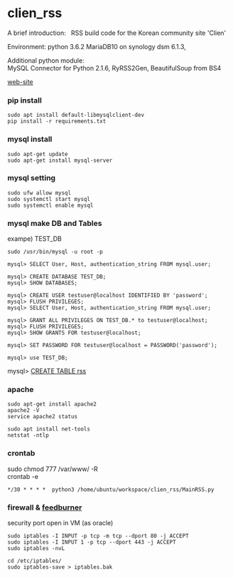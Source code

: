# clien_rss

A brief introduction:
    RSS build code for the Korean community site 'Clien'


Environment:
    python 3.6.2
    MariaDB10 on synology dsm 6.1.3,
    
Additional python module:    
    MySQL Connector for Python 2.1.6,
    RyRSS2Gen,
    BeautifulSoup from BS4

[web-site](https://slowlifecoding.blogspot.com/2017/08/build-clien-rss-by-python3.html)  

### pip install
```
sudo apt install default-libmysqlclient-dev
pip install -r requirements.txt
```

### mysql install  
```shell
sudo apt-get update
sudo apt-get install mysql-server
```
  
### mysql setting  
```shell
sudo ufw allow mysql
sudo systemctl start mysql
sudo systemctl enable mysql
```

### mysql make DB and Tables  
exampe) TEST_DB
```shell
sudo /usr/bin/mysql -u root -p

mysql> SELECT User, Host, authentication_string FROM mysql.user;

mysql> CREATE DATABASE TEST_DB;
mysql> SHOW DATABASES;

mysql> CREATE USER testuser@localhost IDENTIFIED BY 'password';
mysql> FLUSH PRIVILEGES;
mysql> SELECT User, Host, authentication_string FROM mysql.user;

mysql> GRANT ALL PRIVILEGES ON TEST_DB.* to testuser@localhost;
mysql> FLUSH PRIVILEGES;
mysql> SHOW GRANTS FOR testuser@localhost;

mysql> SET PASSWORD FOR testuser@localhost = PASSWORD('password');

mysql> use TEST_DB;
```
mysql> [CREATE TABLE rss](MySQL_CREATE_TABLE.sql)

### apache   

```
sudo apt-get install apache2
apache2 -V
service apache2 status

sudo apt install net-tools
netstat -ntlp 
```

### crontab  
sudo chmod 777 /var/www/ -R  
crontab -e  
```
*/30 * * * *  python3 /home/ubuntu/workspace/clien_rss/MainRSS.py
```


### firewall & [feedburner](https://feedburner.google.com/fb/a/myfeeds)
security port open in VM (as oracle)
```
sudo iptables -I INPUT -p tcp -m tcp --dport 80 -j ACCEPT
sudo iptables -I INPUT 1 -p tcp --dport 443 -j ACCEPT
sudo iptables -nvL

cd /etc/iptables/
sudo iptables-save > iptables.bak
```
